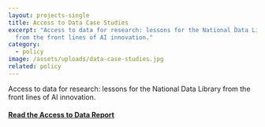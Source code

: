 ```yaml
---
layout: projects-single
title: Access to Data Case Studies
excerpt: "Access to data for research: lessons for the National Data Library
  from the front lines of AI innovation."
category:
  - policy
image: /assets/uploads/data-case-studies.jpg
related: policy
---
```

Access to data for research: lessons for the National Data Library from the front lines of AI innovation.





#### **[R﻿ead the Access to Data Report](/assets/uploads/ai-cam-access-to-data-case-studies.pdf)**